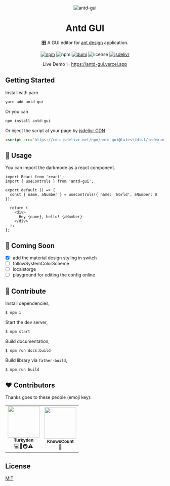 <p align="center">
  <img align="center" alt="antd-gui" src="https://camo.githubusercontent.com/363242675617648bfbedd1610f89ac28df0f9e1bac8749d83109fafdf8524fff/68747470733a2f2f67772e616c697061796f626a656374732e636f6d2f7a6f732f726d73706f7274616c2f4b4470677667754d704766716148506a6963524b2e737667" />
</p>
<h1 align="center">Antd GUI</h1>

<p align="center">🎛️ A GUI editor for <a href="https://github.com/darkreader/darkreader" target="_blank">ant design</a> application.
</p>

<p align="center">
  <a href="https://www.npmjs.com/package/antd-gui" target="_blank"><img alt="npm" src="https://img.shields.io/npm/v/antd-gui?color=orange" /></a> <img alt="npm" src="https://img.shields.io/npm/dt/antd-gui" /> <a href="https://github.com/umijs/dumi" target="_blank"><img alt="dumi" src="https://img.shields.io/badge/docs%20by-dumi-blue" /></a> <img alt="license" src="https://img.shields.io/github/license/Turkyden/antd-gui" /> <a href="https://www.jsdelivr.com/package/npm/antd-gui" target="_blank"><img alt="jsdelivr" src="https://data.jsdelivr.com/v1/package/npm/antd-gui/badge" /></a>
</p>

<p align="center">Live Demo ✨ <a href="https://antd-gui.vercel.app" target="_blank">https://antd-gui.vercel.app</a></p>

## Getting Started

Install with yarn

```bash
yarn add antd-gui
```

Or you can

```bash
npm install antd-gui
```

Or inject the script at your page by [jsdelivr CDN](https://www.jsdelivr.com/)

```html
<script src="https://cdn.jsdelivr.net/npm/antd-gui@latest/dist/index.min.js"></script>
```

## 🚀 Usage

You can import the darkmode as a react component.

```tsx | pure
import React from 'react';
import { useControls } from 'antd-gui';

export default () => {
  const { name, aNumber } = useControls({ name: 'World', aNumber: 0 });

  return (
    <div>
      Hey {name}, hello! {aNumber}
    </div>
  );
};
```

## 🔢 Coming Soon

- [x] add the material design styling in switch
- [ ] followSystemColorScheme
- [ ] localstorge
- [ ] playground for editing the config online

## 🔨 Contribute

Install dependencies,

```bash
$ npm i
```

Start the dev server,

```bash
$ npm start
```

Build documentation,

```bash
$ npm run docs:build
```

Build library via `father-build`,

```bash
$ npm run build
```

## ❤️ Contributors

Thanks goes to these people (emoji key):

<table style="width: auto">
  <tr>
    <td align="center">
      <a href="https://github.com/Turkyden">
        <img src="https://avatars0.githubusercontent.com/u/24560160?s=460&u=36a6072b8220e6ad7c0c7f7dbf97cc3dd796a8d0&v=4" width="100px;" alt=""/><br />
        <sub><b>Turkyden</b></sub></a><br />
        💻📖🚇⚠️
    </td>
    <td align="center">
      <a href="https://github.com/KnowsCount">
        <img src="https://avatars3.githubusercontent.com/u/56480008?s=460&u=19d370371e9be3b09766a4dae4435de3593fd0a9&v=4" width="100px;" alt=""/><br />
        <sub><b>KnowsCount</b></sub></a><br />
        📖
    </td>
  </tr>
</table>

## License

[MIT](https://github.com/Turkyden/antd-gui/blob/main/LICENSE)

